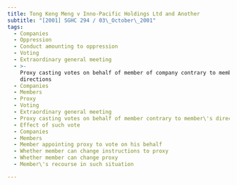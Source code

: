 ```yaml
---
title: Tong Keng Meng v Inno-Pacific Holdings Ltd and Another
subtitle: "[2001] SGHC 294 / 03\_October\_2001"
tags:
  - Companies
  - Oppression
  - Conduct amounting to oppression
  - Voting
  - Extraordinary general meeting
  - >-
    Proxy casting votes on behalf of member of company contrary to member\'s
    directions
  - Companies
  - Members
  - Proxy
  - Voting
  - Extraordinary general meeting
  - Proxy casting votes on behalf of member contrary to member\'s directions
  - Effect of such vote
  - Companies
  - Members
  - Member appointing proxy to vote on his behalf
  - Whether member can change instructions to proxy
  - Whether member can change proxy
  - Member\'s recourse in such situation

---
```


